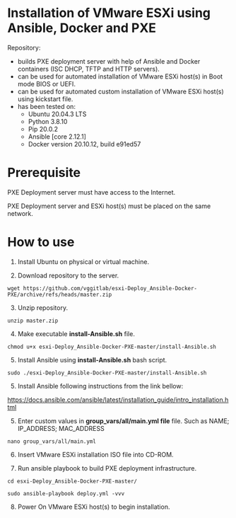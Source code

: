 # Installation of VMware ESXi using Ansible, Docker and PXE

Repository:
- builds PXE deployment server with help of Ansible and Docker containers (ISC DHCP, TFTP and HTTP servers).
- can be used for automated installation of VMware ESXi host(s) in Boot mode BIOS or UEFI.
- can be used for automated custom installation of VMware ESXi host(s) using kickstart file.
- has been tested on:
   * Ubuntu 20.04.3 LTS
   * Python 3.8.10
   * Pip 20.0.2
   * Ansible [core 2.12.1]
   * Docker version 20.10.12, build e91ed57

# Prerequisite

PXE Deployment server must have access to the Internet.

PXE Deployment server and ESXi host(s) must be placed on the same network.

# How to use

1. Install Ubuntu on physical or virtual machine.

2. Download repository to the server.

`wget https://github.com/vggitlab/esxi-Deploy_Ansible-Docker-PXE/archive/refs/heads/master.zip` 

3. Unzip repository.

`unzip master.zip`

4. Make executable **install-Ansible.sh** file.

`chmod u+x esxi-Deploy_Ansible-Docker-PXE-master/install-Ansible.sh`

5. Install Ansible using **install-Ansible.sh** bash script.

`sudo ./esxi-Deploy_Ansible-Docker-PXE-master/install-Ansible.sh`

5. Install Ansible following instructions from the link bellow:

https://docs.ansible.com/ansible/latest/installation_guide/intro_installation.html

5. Enter custom values in **group_vars/all/main.yml file** file. Such as NAME; IP_ADDRESS; MAC_ADDRESS

`nano group_vars/all/main.yml`

6. Insert VMware ESXi installation ISO file into CD-ROM.

7. Run ansible playbook to build PXE deployment infrastructure.

`cd esxi-Deploy_Ansible-Docker-PXE-master/`

`sudo ansible-playbook deploy.yml -vvv`

8. Power On VMware ESXi host(s) to begin installation.
